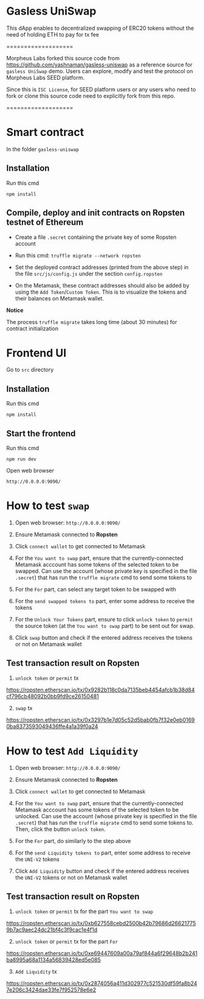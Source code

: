 # Gasless UniSwap

This dApp enables to decentralized swapping of ERC20 tokens without the need of holding ETH to pay for tx fee

===================

Morpheus Labs forked this source code from https://github.com/yashnaman/gasless-uniswap as a reference source for `gasless UniSwap` demo. Users can explore, modify and test the protocol on Morpheus Labs SEED platform.

Since this is `ISC License`, for SEED platform users or any users who need to fork or clone this source code need to explicitly fork from this repo.

===================

# Smart contract

In the folder `gasless-uniswap`

## Installation

Run this cmd

`npm install`

## Compile, deploy and init contracts on Ropsten testnet of Ethereum

  - Create a file `.secret` containing the private key of some Ropsten account

  - Run this cmd: `truffle migrate --network ropsten`

  - Set the deployed contract addresses (printed from the above step) in the file `src/js/config.js` under the section `config.ropsten`

  - On the Metamask, these contract addresses should also be added by using the `Add Token`/`Custom Token`. This is to visualize the tokens and their balances on Metamask wallet.

**Notice**

The process `truffle migrate` takes long time (about 30 minutes) for contract initialization

# Frontend UI

Go to `src` directory

## Installation

Run this cmd

`npm install`

## Start the frontend

Run this cmd

`npm run dev`

Open web browser

`http://0.0.0.0:9090/`

# How to test `swap`

1. Open web browser: `http://0.0.0.0:9090/`

2. Ensure Metamask connected to **Ropsten**

3. Click `connect wallet` to get connected to Metamask

4. For the `You want to swap` part, ensure that the currently-connected Metamask acccount has some tokens of the selected token to be swapped. Can use the account (whose private key is specified in the file `.secret`) that has run the `truffle migrate` cmd to send some tokens to

5. For the `For` part, can select any target token to be swapped with

6. For the `send swapped tokens to` part, enter some address to receive the tokens

7. For the `Unlock Your Tokens` part, ensure to click `unlock token` to `permit` the source token (at the `You want to swap` part) to be sent out for swap. 

8. Click `swap` button and check if the entered address receives the tokens or not on Metamask wallet

## Test transaction result on Ropsten

1. `unlock token` or `permit` tx

https://ropsten.etherscan.io/tx/0x9282b118c0da7135beb4454afcb1b38d84cf796cb48092b0bb9fd9ce26150481

2. `swap` tx

https://ropsten.etherscan.io/tx/0x3297b1e7d05c52d5bab0fb7f32e0eb01690ba8373593049436ffe4a1a39f0a24

# How to test `Add Liquidity`

1. Open web browser: `http://0.0.0.0:9090/`

2. Ensure Metamask connected to **Ropsten**

3. Click `connect wallet` to get connected to Metamask

4. For the `You want to swap` part, ensure that the currently-connected Metamask acccount has some tokens of the selected token to be unlocked. Can use the account (whose private key is specified in the file `.secret`) that has run the `truffle migrate` cmd to send some tokens to. Then, click the button `unlock token`.

5. For the `For` part, do similarly to the step above

6. For the `send Liquidity tokens to` part, enter some address to receive the `UNI-V2` tokens

7. Click `Add Liquidity` button and check if the entered address receives the `UNI-V2` tokens or not on Metamask wallet

## Test transaction result on Ropsten

1. `unlock token` or `permit` tx for the part `You want to swap`

https://ropsten.etherscan.io/tx/0xb627558cebd2500b42b79686d266217759b7ac9aec24dc21bf4c3f9cac1e4f1d

2. `unlock token` or `permit` tx for the part `For`

https://ropsten.etherscan.io/tx/0xe69447609a00a79af844a6f29648b2b241ba8995a68a1134a56839428ed5e085

3. `Add Liquidity` tx 

https://ropsten.etherscan.io/tx/0x2874056a411d302977c521530df59fa8b247e206c3424dae33fe7f952578e6e2

